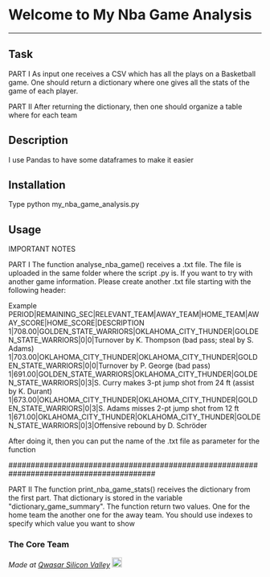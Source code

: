 # Welcome to My Nba Game Analysis
***

## Task

PART I
As input one receives a CSV which has all the plays on a Basketball game. One should return a dictionary where one gives all the stats of the game of each player.

PART II
After returning the dictionary, then one should organize a table where for each team
## Description

I use Pandas to have some dataframes to make it easier

## Installation

Type python my_nba_game_analysis.py

## Usage


 IMPORTANT NOTES

 PART I
 The function analyse_nba_game() receives a .txt file. The file is uploaded in the same folder where the script .py is.
 If you want to try with another game information. 
 Please create another .txt file starting with the following header:

 Example
 PERIOD|REMAINING_SEC|RELEVANT_TEAM|AWAY_TEAM|HOME_TEAM|AWAY_SCORE|HOME_SCORE|DESCRIPTION
 1|708.00|GOLDEN_STATE_WARRIORS|OKLAHOMA_CITY_THUNDER|GOLDEN_STATE_WARRIORS|0|0|Turnover by K. Thompson (bad pass; steal by S. Adams)
 1|703.00|OKLAHOMA_CITY_THUNDER|OKLAHOMA_CITY_THUNDER|GOLDEN_STATE_WARRIORS|0|0|Turnover by P. George (bad pass)
 1|691.00|GOLDEN_STATE_WARRIORS|OKLAHOMA_CITY_THUNDER|GOLDEN_STATE_WARRIORS|0|3|S. Curry makes 3-pt jump shot from 24 ft (assist by K. Durant)
 1|673.00|OKLAHOMA_CITY_THUNDER|OKLAHOMA_CITY_THUNDER|GOLDEN_STATE_WARRIORS|0|3|S. Adams misses 2-pt jump shot from 12 ft
 1|671.00|OKLAHOMA_CITY_THUNDER|OKLAHOMA_CITY_THUNDER|GOLDEN_STATE_WARRIORS|0|3|Offensive rebound by D. Schröder

 After doing it, then you can put the name of the .txt file as parameter for the function

 #########################################################################################

 PART II
 The  function print_nba_game_stats() receives the dictionary from the first part. That dictionary is stored in the variable "dictionary_game_summary".
 The function return two values. One for the home team the another one for the away team. You should use indexes to specify which value you want to show

### The Core Team


<span><i>Made at <a href='https://qwasar.io'>Qwasar Silicon Valley</a></i></span>
<span><img alt='Qwasar Silicon Valley Logo' src='https://storage.googleapis.com/qwasar-public/qwasar-logo_50x50.png' width='20px'></span>

